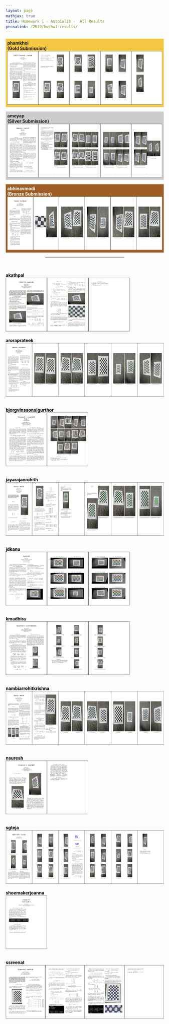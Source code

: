 ```yaml
---
layout: page
mathjax: true
title: Homework 1 - AutoCalib -  All Results
permalink: /2019/hw/hw1-results/
---
```


<!-- Gold -->
<p style="background-color:#f4c842; padding:5px">
<b>phamkhoi</b><br>
<b>(Gold Submission)<br>
</b><a href="/assets/2019/hw1/results/pdf/phamkhoi_hw1.pdf">
<img src="/assets/2019/hw1/results/jpg/phamkhoi_hw1.jpg" height="170"></a>
</p>

<!-- Silver -->
<p style="background-color:#ccc; padding:5px">
<b>ameyap</b><br>
<b>(Silver Submission)<br>
</b><a href="/assets/2019/hw1/results/pdf/ameyap_hw1.pdf"> 
<img src="/assets/2019/hw1/results/jpg/patilameya_hw1.jpg" height="170"></a>
</p>

<!-- Bronze -->
<p style="background-color:#9e5d24; padding:5px">
<b><font color="white">abhinavmodi<br>
<b>(Bronze Submission)<br>
</b><a href="/assets/2019/hw1/results/pdf/abhinavmodi_hw1.pdf"> 
<img src="/assets/2019/hw1/results/jpg/abhi1625_hw1.jpg" height="170"></a>

<p></p>

<center>
<hr width="50%">
</center>
<br><br>

<font color="black">
<b><b>akathpal</b><br>
</b><a href="/assets/2019/hw1/results/pdf/akathpal_hw1.pdf"> 
<img src="/assets/2019/hw1/results/jpg/akathpal_hw1.jpg" height="170"></a>
<br><br>

<b>
aroraprateek<br>
</b><a href="/assets/2019/hw1/results/pdf/aroraprateek_hw1.pdf"> 
<img src="/assets/2019/hw1/results/jpg/aroraprateek_hw1.jpg" height="170"></a>
<br><br>

<b>bjorgvinssonsigurthor<br>
</b><a href="/assets/2019/hw1/results/pdf/bjorgvinssonsigurthor_hw1.pdf"> 
<img src="/assets/2019/hw1/results/jpg/bjorgvinssonsigurthor_hw1.jpg" height="170"></a>
<br><br>

<b>jayarajanrohith<br>
</b><a href="/assets/2019/hw1/results/pdf/jayarajanrohith_hw1-1.pdf"> 
<img src="/assets/2019/hw1/results/jpg/jayarajanrohith_hw1-1.jpg" height="170"></a>
<br><br>

<b>jdkanu<br>
</b><a href="/assets/2019/hw1/results/pdf/kanujohn_hw1.pdf"> 
<img src="/assets/2019/hw1/results/jpg/kanujohn_hw1.jpg" height="170"></a>
<br><br>

<b>kmadhira<br>
</b><a href="/assets/2019/hw1/results/pdf/kmadhira_hw1.pdf"> 
<img src="/assets/2019/hw1/results/jpg/kmadhira_hw1.jpg" height="170"></a>
<br><br>

<b>nambiarrohitkrishna<br>
</b><a href="/assets/2019/hw1/results/pdf/nambiarrohitkrishna_hw1.pdf"> 
<img src="/assets/2019/hw1/results/jpg/nambiarrohitkrishna_hw1.jpg" height="170"></a>
<br><br>

<b>nsuresh<br>
</b><a href="/assets/2019/hw1/results/pdf/nsuresh_hw1.pdf"> 
<img src="/assets/2019/hw1/results/jpg/nsuresh_hw1.jpg" height="170"></a>
<br><br>

<b>
sgteja<br>
</b><a href="/assets/2019/hw1/results/pdf/samudralagnyana_hw1.pdf"> 
<img src="/assets/2019/hw1/results/jpg/samudralagnyana_hw1.jpg" height="170"></a>
<br><br>


<b>
shoemakerjoanna<br>
</b><a href="/assets/2019/hw1/results/pdf/joshoe_hw1.pdf"> 
<img src="/assets/2019/hw1/results/jpg/joshoe_hw1.jpg" height="170"></a>
<br><br>

<b>ssreenat<br>
</b><a href="/assets/2019/hw1/results/pdf/ssreenat_hw1.pdf"> 
<img src="/assets/2019/hw1/results/jpg/ssreenat_hw1.jpg" height="170">
<br><br>
